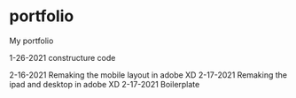 # portfolio
My portfolio


1-26-2021  constructure code



2-16-2021 Remaking the mobile layout in adobe XD
2-17-2021 Remaking the ipad and desktop in adobe XD
2-17-2021 Boilerplate
